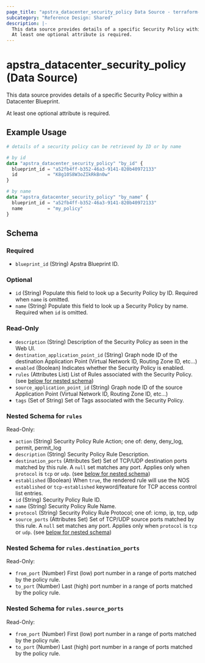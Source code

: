 ```yaml
---
page_title: "apstra_datacenter_security_policy Data Source - terraform-provider-apstra"
subcategory: "Reference Design: Shared"
description: |-
  This data source provides details of a specific Security Policy within a Datacenter Blueprint.
  At least one optional attribute is required.
---
```


# apstra_datacenter_security_policy (Data Source)

This data source provides details of a specific Security Policy within a Datacenter Blueprint.

At least one optional attribute is required.


## Example Usage

```terraform
# details of a security policy can be retrieved by ID or by name

# by id
data "apstra_datacenter_security_policy" "by_id" {
  blueprint_id = "a52fb4ff-b352-46a3-9141-820b40972133"
  id           = "K8g10S8W3oZIkRkBn0w"
}

# by name
data "apstra_datacenter_security_policy" "by_name" {
  blueprint_id = "a52fb4ff-b352-46a3-9141-820b40972133"
  name         = "my_policy"
}
```

<!-- schema generated by tfplugindocs -->
## Schema

### Required

- `blueprint_id` (String) Apstra Blueprint ID.

### Optional

- `id` (String) Populate this field to look up a Security Policy by ID. Required when `name` is omitted.
- `name` (String) Populate this field to look up a Security Policy by name. Required when `id` is omitted.

### Read-Only

- `description` (String) Description of the Security Policy as seen in the Web UI.
- `destination_application_point_id` (String) Graph node ID of the destination Application Point (Virtual Network ID, Routing Zone ID, etc...)
- `enabled` (Boolean) Indicates whether the Security Policy is enabled.
- `rules` (Attributes List) List of Rules associated with the Security Policy. (see [below for nested schema](#nestedatt--rules))
- `source_application_point_id` (String) Graph node ID of the source Application Point (Virtual Network ID, Routing Zone ID, etc...)
- `tags` (Set of String) Set of Tags associated with the Security Policy.

<a id="nestedatt--rules"></a>
### Nested Schema for `rules`

Read-Only:

- `action` (String) Security Policy Rule Action; one of: deny, deny_log, permit, permit_log
- `description` (String) Security Policy Rule Description.
- `destination_ports` (Attributes Set) Set of TCP/UDP destination ports matched by this rule. A `null` set matches any port. Applies only when `protocol` is `tcp` or `udp`. (see [below for nested schema](#nestedatt--rules--destination_ports))
- `established` (Boolean) When `true`, the rendered rule will use the NOS `established` or `tcp-established` keyword/feature for TCP access control list entries.
- `id` (String) Security Policy Rule ID.
- `name` (String) Security Policy Rule Name.
- `protocol` (String) Security Policy Rule Protocol; one of: icmp, ip, tcp, udp
- `source_ports` (Attributes Set) Set of TCP/UDP source ports matched by this rule. A `null` set matches any port. Applies only when `protocol` is `tcp` or `udp`. (see [below for nested schema](#nestedatt--rules--source_ports))

<a id="nestedatt--rules--destination_ports"></a>
### Nested Schema for `rules.destination_ports`

Read-Only:

- `from_port` (Number) First (low) port number in a range of ports matched by the policy rule.
- `to_port` (Number) Last (high) port number in a range of ports matched by the policy rule.


<a id="nestedatt--rules--source_ports"></a>
### Nested Schema for `rules.source_ports`

Read-Only:

- `from_port` (Number) First (low) port number in a range of ports matched by the policy rule.
- `to_port` (Number) Last (high) port number in a range of ports matched by the policy rule.
